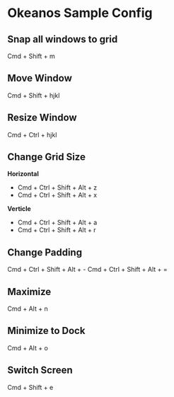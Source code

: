 
# Okeanos Sample Config

## Snap all windows to grid

Cmd + Shift + m

## Move Window

Cmd + Shift + hjkl

## Resize Window

Cmd + Ctrl + hjkl

## Change Grid Size

**Horizontal**
- Cmd + Ctrl + Shift + Alt + z
- Cmd + Ctrl + Shift + Alt + x

**Verticle**

- Cmd + Ctrl + Shift + Alt + a
- Cmd + Ctrl + Shift + Alt + r

## Change Padding

Cmd + Ctrl + Shift + Alt + -
Cmd + Ctrl + Shift + Alt + =

## Maximize

Cmd + Alt + n

## Minimize to Dock

Cmd + Alt + o

## Switch Screen

Cmd + Shift + e
